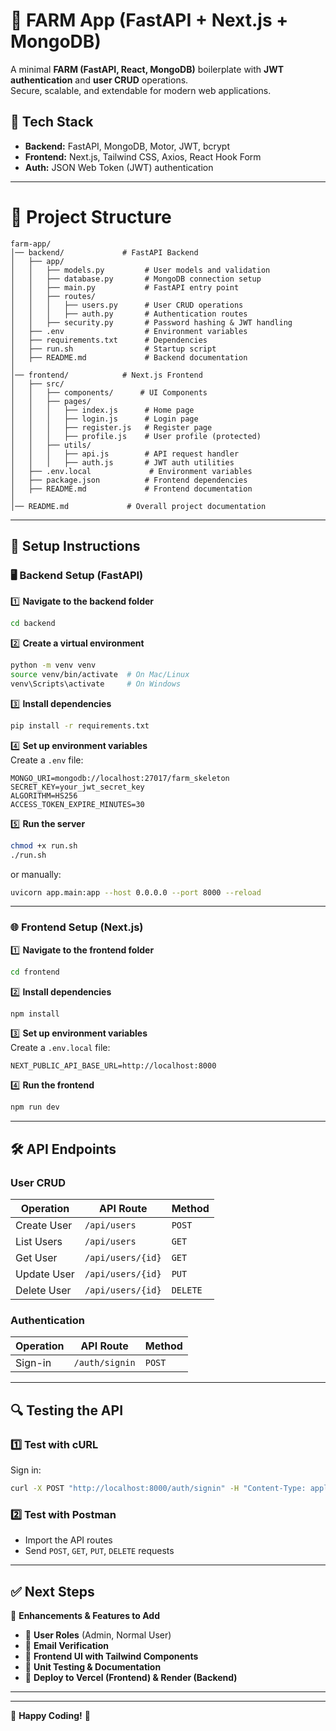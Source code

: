 # **🚀 FARM App (FastAPI + Next.js + MongoDB)**  

A minimal **FARM (FastAPI, React, MongoDB)** boilerplate with **JWT authentication** and **user CRUD** operations.  
Secure, scalable, and extendable for modern web applications.  

## **📌 Tech Stack**
- **Backend:** FastAPI, MongoDB, Motor, JWT, bcrypt
- **Frontend:** Next.js, Tailwind CSS, Axios, React Hook Form
- **Auth:** JSON Web Token (JWT) authentication  

---

# **📂 Project Structure**
```
farm-app/
│── backend/             # FastAPI Backend
│   ├── app/
│   │   ├── models.py         # User models and validation
│   │   ├── database.py       # MongoDB connection setup
│   │   ├── main.py           # FastAPI entry point
│   │   ├── routes/
│   │   │   ├── users.py      # User CRUD operations
│   │   │   ├── auth.py       # Authentication routes
│   │   ├── security.py       # Password hashing & JWT handling
│   ├── .env                  # Environment variables
│   ├── requirements.txt      # Dependencies
│   ├── run.sh                # Startup script
│   ├── README.md             # Backend documentation
│
│── frontend/            # Next.js Frontend
│   ├── src/
│   │   ├── components/      # UI Components
│   │   ├── pages/
│   │   │   ├── index.js      # Home page
│   │   │   ├── login.js      # Login page
│   │   │   ├── register.js   # Register page
│   │   │   ├── profile.js    # User profile (protected)
│   │   ├── utils/
│   │   │   ├── api.js        # API request handler
│   │   │   ├── auth.js       # JWT auth utilities
│   ├── .env.local             # Environment variables
│   ├── package.json          # Frontend dependencies
│   ├── README.md             # Frontend documentation
│
│── README.md             # Overall project documentation
```

---

## **🔧 Setup Instructions**  

### **🖥 Backend Setup (FastAPI)**
1️⃣ **Navigate to the backend folder**
```sh
cd backend
```

2️⃣ **Create a virtual environment**
```sh
python -m venv venv
source venv/bin/activate  # On Mac/Linux
venv\Scripts\activate     # On Windows
```

3️⃣ **Install dependencies**
```sh
pip install -r requirements.txt
```

4️⃣ **Set up environment variables**  
Create a `.env` file:
```
MONGO_URI=mongodb://localhost:27017/farm_skeleton
SECRET_KEY=your_jwt_secret_key
ALGORITHM=HS256
ACCESS_TOKEN_EXPIRE_MINUTES=30
```

5️⃣ **Run the server**
```sh
chmod +x run.sh
./run.sh
```
or manually:
```sh
uvicorn app.main:app --host 0.0.0.0 --port 8000 --reload
```

---

### **🌐 Frontend Setup (Next.js)**
1️⃣ **Navigate to the frontend folder**
```sh
cd frontend
```

2️⃣ **Install dependencies**
```sh
npm install
```

3️⃣ **Set up environment variables**  
Create a `.env.local` file:
```
NEXT_PUBLIC_API_BASE_URL=http://localhost:8000
```

4️⃣ **Run the frontend**
```sh
npm run dev
```

---

## **🛠 API Endpoints**
### **User CRUD**
| Operation     | API Route            | Method |
|--------------|---------------------|--------|
| Create User  | `/api/users`        | `POST` |
| List Users   | `/api/users`        | `GET`  |
| Get User     | `/api/users/{id}`   | `GET`  |
| Update User  | `/api/users/{id}`   | `PUT`  |
| Delete User  | `/api/users/{id}`   | `DELETE` |

### **Authentication**
| Operation    | API Route            | Method |
|-------------|---------------------|--------|
| Sign-in     | `/auth/signin`       | `POST` |

---

## **🔍 Testing the API**
### 1️⃣ **Test with cURL**
Sign in:
```sh
curl -X POST "http://localhost:8000/auth/signin" -H "Content-Type: application/json" -d '{"email": "test@example.com", "password": "yourpassword"}'
```

### 2️⃣ **Test with Postman**
- Import the API routes  
- Send `POST`, `GET`, `PUT`, `DELETE` requests  

---

## **✅ Next Steps**
🚀 **Enhancements & Features to Add**  
- 🔹 **User Roles** (Admin, Normal User)  
- 🔹 **Email Verification**  
- 🔹 **Frontend UI with Tailwind Components**  
- 🔹 **Unit Testing & Documentation**  
- 🔹 **Deploy to Vercel (Frontend) & Render (Backend)**  

---

 

---

🚀 **Happy Coding!** 🚀
